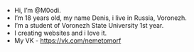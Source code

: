 - Hi, I’m @M0odi. 
- I’m 18 years old, my name Denis, i live in Russia, Voronezh.
- I’m a student of Voronezh State University 1st year.
- I creating websites and i love it.
- My VK - https://vk.com/nemetomorf

